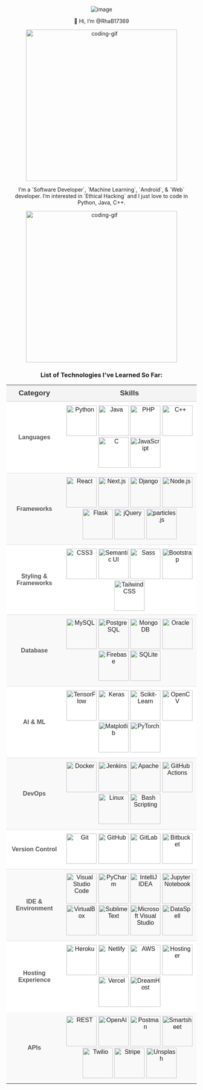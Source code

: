 <!-- En-tête du README -->

<p align="center">
  <img src="https://github.com/user-attachments/assets/e0166a1f-c830-43cb-9280-4ae00b33495a" alt="image" width="auto" />
</p>

<p align="center">
  👋 Hi, I’m @RhaB17369
</p>

<p align="center">
  <img src="https://github.com/user-attachments/assets/fd4051c2-5815-4047-a08e-d8f7b038ee5a" alt="coding-gif" width="400" />
</p>

<p align="center">
 <!-- - 👀 I’m interested in ...
  - 🌱 I’m currently learning ...
  - 💞️ I’m looking to collaborate on ...
  - 📫 How to reach me ...
  - 😄 Pronouns: ...
  - ⚡ Fun fact: ... -->
</p>

<!-- Section spéciale pour les informations du repository -->
<!-- En-tête du README -->

<p align="center">
  I’m a `Software Developer`, `Machine Learning`, `Android`, & `Web` developer. I’m interested in `Ethical Hacking` and I just love to code in Python, Java, C++.
</p>

<p align="center">
  <img src="https://github.com/user-attachments/assets/ad64415b-e016-4d82-8cec-83f79474d811" alt="coding-gif" width="400" />
</p>


<!-- Tableau des compétences -->

<h3 align="center">List of Technologies I've Learned So Far:</h3>

<p align="center">
<table style="width: 100%; border-collapse: collapse; text-align: center; font-family: Arial, sans-serif;">
  <tr style="background-color: #f4f4f4; border-bottom: 2px solid #ddd;">
    <th style="padding: 10px; font-size: 1.2em; color: #333;">Category</th>
    <th style="padding: 10px; font-size: 1.2em; color: #333;">Skills</th>
  </tr>
  <tr style="background-color: #ffffff; border-bottom: 1px solid #ddd;">
    <td style="padding: 10px; font-weight: bold; color: #555;">Languages</td>
    <td style="padding: 10px;">
      <img src="https://img.shields.io/badge/Python-3776AB?style=flat&logo=python&logoColor=white" alt="Python" width="80" />
      <img src="https://img.shields.io/badge/Java-007396?style=flat&logo=java&logoColor=white" alt="Java" width="80" />
      <img src="https://img.shields.io/badge/PHP-777BB4?style=flat&logo=php&logoColor=white" alt="PHP" width="80" />
      <img src="https://img.shields.io/badge/C%2B%2B-F34B7F?style=flat&logo=c%2B%2B&logoColor=white" alt="C++" width="80" />
      <img src="https://img.shields.io/badge/C-00599C?style=flat&logo=c&logoColor=white" alt="C" width="80" />
      <img src="https://img.shields.io/badge/JavaScript-F7E018?style=flat&logo=javascript&logoColor=white" alt="JavaScript" width="80" />
    </td>
  </tr>
  <tr style="background-color: #f9f9f9; border-bottom: 1px solid #ddd;">
    <td style="padding: 10px; font-weight: bold; color: #555;">Frameworks</td>
    <td style="padding: 10px;">
      <img src="https://img.shields.io/badge/React-61DAFB?style=flat&logo=react&logoColor=black" alt="React" width="80" />
      <img src="https://img.shields.io/badge/Next.js-000000?style=flat&logo=next.js&logoColor=white" alt="Next.js" width="80" />
      <img src="https://img.shields.io/badge/Django-092D40?style=flat&logo=django&logoColor=white" alt="Django" width="80" />
      <img src="https://img.shields.io/badge/Node.js-8CC84B?style=flat&logo=node.js&logoColor=white" alt="Node.js" width="80" />
      <img src="https://img.shields.io/badge/Flask-000000?style=flat&logo=flask&logoColor=white" alt="Flask" width="80" />
      <img src="https://img.shields.io/badge/jQuery-0769AD?style=flat&logo=jquery&logoColor=white" alt="jQuery" width="80" />
      <img src="https://img.shields.io/badge/particles.js-F5F5F5?style=flat&logo=particles.js&logoColor=000000" alt="particles.js" width="80" />
    </td>
  </tr>
  <tr style="background-color: #ffffff; border-bottom: 1px solid #ddd;">
    <td style="padding: 10px; font-weight: bold; color: #555;">Styling & Frameworks</td>
    <td style="padding: 10px;">
      <img src="https://img.shields.io/badge/CSS3-1572B6?style=flat&logo=css3&logoColor=white" alt="CSS3" width="80" />
      <img src="https://img.shields.io/badge/Semantic%20UI-35B8C2?style=flat&logo=semantic-ui&logoColor=white" alt="Semantic UI" width="80" />
      <img src="https://img.shields.io/badge/Sass-CC6699?style=flat&logo=sass&logoColor=white" alt="Sass" width="80" />
      <img src="https://img.shields.io/badge/Bootstrap-563D7C?style=flat&logo=bootstrap&logoColor=white" alt="Bootstrap" width="80" />
      <img src="https://img.shields.io/badge/Tailwind%20CSS-38B2AC?style=flat&logo=tailwind-css&logoColor=white" alt="Tailwind CSS" width="80" />
    </td>
  </tr>
  <tr style="background-color: #f9f9f9; border-bottom: 1px solid #ddd;">
    <td style="padding: 10px; font-weight: bold; color: #555;">Database</td>
    <td style="padding: 10px;">
      <img src="https://img.shields.io/badge/MySQL-4479A1?style=flat&logo=mysql&logoColor=white" alt="MySQL" width="80" />
      <img src="https://img.shields.io/badge/PostgreSQL-4169E1?style=flat&logo=postgresql&logoColor=white" alt="PostgreSQL" width="80" />
      <img src="https://img.shields.io/badge/MongoDB-47A248?style=flat&logo=mongodb&logoColor=white" alt="MongoDB" width="80" />
      <img src="https://img.shields.io/badge/Oracle-F80000?style=flat&logo=oracle&logoColor=white" alt="Oracle" width="80" />
      <img src="https://img.shields.io/badge/Firebase-FFCA28?style=flat&logo=firebase&logoColor=white" alt="Firebase" width="80" />
      <img src="https://img.shields.io/badge/SQLite-003B57?style=flat&logo=sqlite&logoColor=white" alt="SQLite" width="80" />
    </td>
  </tr>
  <tr style="background-color: #ffffff; border-bottom: 1px solid #ddd;">
    <td style="padding: 10px; font-weight: bold; color: #555;">AI & ML</td>
    <td style="padding: 10px;">
      <img src="https://img.shields.io/badge/TensorFlow-FF6F00?style=flat&logo=tensorflow&logoColor=white" alt="TensorFlow" width="80" />
      <img src="https://img.shields.io/badge/Keras-D00000?style=flat&logo=keras&logoColor=white" alt="Keras" width="80" />
      <img src="https://img.shields.io/badge/Scikit--Learn-F7931E?style=flat&logo=scikit-learn&logoColor=white" alt="Scikit-Learn" width="80" />
      <img src="https://img.shields.io/badge/OpenCV-5C3EE8?style=flat&logo=opencv&logoColor=white" alt="OpenCV" width="80" />
      <img src="https://img.shields.io/badge/Matplotlib-115B80?style=flat&logo=matplotlib&logoColor=white" alt="Matplotlib" width="80" />
      <img src="https://img.shields.io/badge/PyTorch-EE4C2C?style=flat&logo=pytorch&logoColor=white" alt="PyTorch" width="80" />
    </td>
  </tr>
  <tr style="background-color: #f9f9f9; border-bottom: 1px solid #ddd;">
    <td style="padding: 10px; font-weight: bold; color: #555;">DevOps</td>
    <td style="padding: 10px;">
      <img src="https://img.shields.io/badge/Docker-2496ED?style=flat&logo=docker&logoColor=white" alt="Docker" width="80" />
      <img src="https://img.shields.io/badge/Jenkins-D24939?style=flat&logo=jenkins&logoColor=white" alt="Jenkins" width="80" />
      <img src="https://img.shields.io/badge/Apache-D22128?style=flat&logo=apache&logoColor=white" alt="Apache" width="80" />
      <img src="https://img.shields.io/badge/GitHub%20Actions-2088FF?style=flat&logo=github-actions&logoColor=white" alt="GitHub Actions" width="80" />
      <img src="https://img.shields.io/badge/Linux-FCC624?style=flat&logo=linux&logoColor=white" alt="Linux" width="80" />
      <img src="https://img.shields.io/badge/Bash-4EAA25?style=flat&logo=gnu-bash&logoColor=white" alt="Bash Scripting" width="80" />
    </td>
  </tr>
  <tr style="background-color: #ffffff; border-bottom: 1px solid #ddd;">
    <td style="padding: 10px; font-weight: bold; color: #555;">Version Control</td>
    <td style="padding: 10px;">
      <img src="https://img.shields.io/badge/Git-F05032?style=flat&logo=git&logoColor=white" alt="Git" width="80" />
      <img src="https://img.shields.io/badge/GitHub-181717?style=flat&logo=github&logoColor=white" alt="GitHub" width="80" />
      <img src="https://img.shields.io/badge/GitLab-FCA121?style=flat&logo=gitlab&logoColor=white" alt="GitLab" width="80" />
      <img src="https://img.shields.io/badge/Bitbucket-0052CC?style=flat&logo=bitbucket&logoColor=white" alt="Bitbucket" width="80" />
    </td>
  </tr>
  <tr style="background-color: #f9f9f9; border-bottom: 1px solid #ddd;">
    <td style="padding: 10px; font-weight: bold; color: #555;">IDE & Environment</td>
    <td style="padding: 10px;">
      <img src="https://img.shields.io/badge/Visual%20Studio%20Code-007ACC?style=flat&logo=visual-studio-code&logoColor=white" alt="Visual Studio Code" width="80" />
      <img src="https://img.shields.io/badge/PyCharm-000000?style=flat&logo=pycharm&logoColor=white" alt="PyCharm" width="80" />
      <img src="https://img.shields.io/badge/IntelliJ%20IDEA-000000?style=flat&logo=intellij-idea&logoColor=white" alt="IntelliJ IDEA" width="80" />
      <img src="https://img.shields.io/badge/Jupyter%20Notebook-F37626?style=flat&logo=jupyter&logoColor=white" alt="Jupyter Notebook" width="80" />
      <img src="https://img.shields.io/badge/VirtualBox-1836C5?style=flat&logo=virtualbox&logoColor=white" alt="VirtualBox" width="80" />
      <img src="https://img.shields.io/badge/Sublime%20Text-FF9800?style=flat&logo=sublime-text&logoColor=white" alt="Sublime Text" width="80" />
      <img src="https://img.shields.io/badge/Microsoft%20Visual%20Studio-5C2D91?style=flat&logo=visual-studio&logoColor=white" alt="Microsoft Visual Studio" width="80" />
      <img src="https://img.shields.io/badge/DataSpell-000000?style=flat&logo=jetbrains&logoColor=white" alt="DataSpell" width="80" />
    </td>
  </tr>
  <tr style="background-color: #ffffff;">
    <td style="padding: 10px; font-weight: bold; color: #555;">Hosting Experience</td>
    <td style="padding: 10px;">
      <img src="https://img.shields.io/badge/Heroku-430098?style=flat&logo=heroku&logoColor=white" alt="Heroku" width="80" />
      <img src="https://img.shields.io/badge/Netlify-00C7B7?style=flat&logo=netlify&logoColor=white" alt="Netlify" width="80" />
      <img src="https://img.shields.io/badge/AWS-232F3E?style=flat&logo=amazonaws&logoColor=white" alt="AWS" width="80" />
      <img src="https://img.shields.io/badge/Hostinger-FF4C00?style=flat&logo=hostinger&logoColor=white" alt="Hostinger" width="80" />
      <img src="https://img.shields.io/badge/Vercel-000000?style=flat&logo=vercel&logoColor=white" alt="Vercel" width="80" />
      <img src="https://img.shields.io/badge/DreamHost-5B2C6F?style=flat&logo=dreamhost&logoColor=white" alt="DreamHost" width="80" />
    </td>
  </tr>
  <tr style="background-color: #f9f9f9;">
    <td style="padding: 10px; font-weight: bold; color: #555;">APIs</td>
    <td style="padding: 10px;">
      <img src="https://img.shields.io/badge/REST-000000?style=flat&logo=rest&logoColor=white" alt="REST" width="80" />
      <img src="https://img.shields.io/badge/OpenAI-000000?style=flat&logo=openai&logoColor=white" alt="OpenAI" width="80" />
      <img src="https://img.shields.io/badge/Postman-FF6C37?style=flat&logo=postman&logoColor=white" alt="Postman" width="80" />
      <img src="https://img.shields.io/badge/Smartsheet-0072C6?style=flat&logo=smartsheet&logoColor=white" alt="Smartsheet" width="80" />
      <img src="https://img.shields.io/badge/Twilio-F22C60?style=flat&logo=twilio&logoColor=white" alt="Twilio" width="80" />
      <img src="https://img.shields.io/badge/Stripe-008CFF?style=flat&logo=stripe&logoColor=white" alt="Stripe" width="80" />
      <img src="https://img.shields.io/badge/Unsplash-000000?style=flat&logo=unsplash&logoColor=white" alt="Unsplash" width="80" />
    </td>
  </tr>
</table>
</p>

